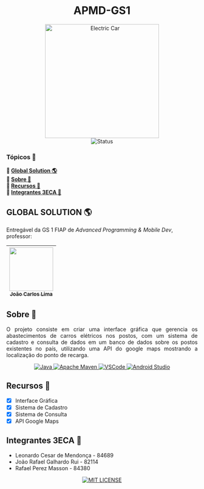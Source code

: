<h1 align="center">APMD-GS1</h1>
<p align="center">
    <img src="GS.png" alt="Electric Car" width="300"><br>
    <img src="https://img.shields.io/badge/status-finalizado-brightgreen?style=for-the-badge" alt="Status">
</p>

### Tópicos :large_blue_diamond:
**:small_blue_diamond: [Global Solution :earth_americas:](#global-solution-earth_americas)**  
**:small_blue_diamond: [Sobre :book:](#sobre-book)**  
**:small_blue_diamond: [Recursos :wrench:](#recursos-wrench)**  
**:small_blue_diamond: [Integrantes 3ECA :handshake:](#integrantes-3eca-handshake)**

## GLOBAL SOLUTION :earth_americas:
Entregável da GS 1 FIAP de *Advanced Programming & Mobile Dev*, professor:

| [<img src="https://avatars.githubusercontent.com/u/5585727" width=115><br><sub>João Carlos Lima</sub>](https://github.com/joaocarloslima) | 
| :---: 

## Sobre :book:
<p align="justify">
    O projeto consiste em criar uma interface gráfica que gerencia os abastecimentos de carros elétricos nos postos, com um sistema de cadastro e consulta de dados em um banco de dados sobre os postos existentes no país, utilizando uma API do google maps mostrando a localização do ponto de recarga. 
</p>
<p align="center">
    <a href="https://www.java.com" target="_blank">
        <img src="https://img.shields.io/badge/Java-ED8B00?style=for-the-badge&logo=java&logoColor=white" alt="Java">
    </a>
    <a href="https://maven.apache.org/" target="_blank">
        <img src="https://img.shields.io/badge/Apache%20Maven-C71A36?style=for-the-badge&logo=Apache%20Maven&logoColor=white" alt="Apache Maven">
    </a>
    <a href="https://code.visualstudio.com" target="_blank">
        <img src="https://img.shields.io/badge/Visual_Studio_Code-0078D4?style=for-the-badge&logo=visual%20studio%20code&logoColor=white" alt="VSCode">
    </a>
    <a href="https://www.eclipse.org/" target="_blank">
        <img src="https://img.shields.io/badge/Eclipse-2C2255?style=for-the-badge&logo=eclipse&logoColor=white" alt="Android Studio">
    </a>
</p>

## Recursos :wrench:
- [X] Interface Gráfica
- [X] Sistema de Cadastro
- [X] Sistema de Consulta
- [X] API Google Maps

## Integrantes 3ECA :handshake:
- Leonardo Cesar de Mendonça - 84689
- João Rafael Galhardo Rui - 82114
- Rafael Perez Masson - 84380

<p align="center">
    <a href="./LICENSE" target="_blank">
        <img src="https://img.shields.io/github/license/leolcm/apmd-gs1?style=for-the-badge" alt="MIT LICENSE">
    </a>
</p>
